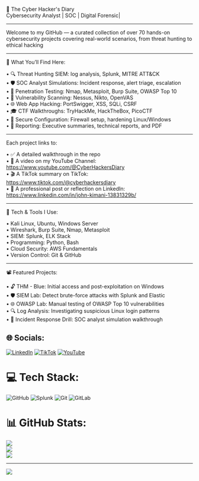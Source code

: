 🔐 The Cyber Hacker's Diary<br/>
Cybersecurity Analyst | SOC | Digital Forensic|<br/>
________________________________________
Welcome to my GitHub — a curated collection of over 70 hands-on cybersecurity projects covering real-world scenarios, from threat hunting to ethical hacking <br/>
________________________________________
🧠 What You’ll Find Here:<br/>

• 🔍 Threat Hunting	SIEM: log analysis, Splunk, MITRE ATT&CK<br/>
• 🛡️ SOC Analyst Simulations: Incident response, alert triage, escalation<br/>
• 🧰 Penetration Testing:	Nmap, Metasploit, Burp Suite, OWASP Top 10<br/>
• 🧪 Vulnerability Scanning: Nessus, Nikto, OpenVAS<br/>
• 🌐 Web App Hacking:	PortSwigger, XSS, SQLi, CSRF<br/>
• 🎓 CTF Walkthroughs: TryHackMe, HackTheBox, PicoCTF<br/>
• 🔐 Secure Configuration: Firewall setup, hardening Linux/Windows<br/>
• 🧾 Reporting:	Executive summaries, technical reports, and PDF<br/>
________________________________________
Each project links to:<br/>

•	✅ A detailed walkthrough in the repo<br/>
•	🎥 A video on my YouTube Channel: https://www.youtube.com/@CyberHackersDiary<br/>
•	🎬 A TikTok summary on TikTok: https://www.tiktok.com/@cyberhackersdiary<br/>
•  👔 A professional post or reflection on LinkedIn: https://www.linkedin.com/in/john-kimani-13831329b/<br/>
________________________________________
🧰 Tech & Tools I Use:<br/>

•	Kali Linux, Ubuntu, Windows Server<br/>
•	Wireshark, Burp Suite, Nmap, Metasploit<br/>
•	SIEM: Splunk, ELK Stack<br/>
•	Programming: Python, Bash<br/>
•	Cloud Security: AWS Fundamentals<br/>
•	Version Control: Git & GitHub<br/>
________________________________________
📽️ Featured Projects: <br/>

•	🔓 THM - Blue: Initial access and post-exploitation on Windows<br/>
•	🛡️ SIEM Lab: Detect brute-force attacks with Splunk and Elastic<br/>
•	🌐 OWASP Lab: Manual testing of OWASP Top 10 vulnerabilities<br/>
•	🔍 Log Analysis: Investigating suspicious Linux login patterns<br/>
•	🚨 Incident Response Drill: SOC analyst simulation walkthrough<br/>


## 🌐 Socials:
[![LinkedIn](https://img.shields.io/badge/LinkedIn-%230077B5.svg?logo=linkedin&logoColor=white)](https://linkedin.com/in/john-kimani-13831329b/) [![TikTok](https://img.shields.io/badge/TikTok-%23000000.svg?logo=TikTok&logoColor=white)](https://tiktok.com/@@cyberhackersdiary) [![YouTube](https://img.shields.io/badge/YouTube-%23FF0000.svg?logo=YouTube&logoColor=white)](https://youtube.com/@https://www.youtube.com/@CyberHackersDiary) 

# 💻 Tech Stack:
![GitHub](https://img.shields.io/badge/github-%23121011.svg?style=for-the-badge&logo=github&logoColor=white) ![Splunk](https://img.shields.io/badge/splunk-%23000000.svg?style=for-the-badge&logo=splunk&logoColor=white) ![Git](https://img.shields.io/badge/git-%23F05033.svg?style=for-the-badge&logo=git&logoColor=white) ![GitLab](https://img.shields.io/badge/gitlab-%23181717.svg?style=for-the-badge&logo=gitlab&logoColor=white)
# 📊 GitHub Stats:
![](https://github-readme-stats.vercel.app/api?username=CyberHackersDiary&theme=merko&hide_border=false&include_all_commits=false&count_private=false)<br/>
![](https://nirzak-streak-stats.vercel.app/?user=CyberHackersDiary&theme=merko&hide_border=false)<br/>
![](https://github-readme-stats.vercel.app/api/top-langs/?username=CyberHackersDiary&theme=merko&hide_border=false&include_all_commits=false&count_private=false&layout=compact)

---
[![](https://visitcount.itsvg.in/api?id=CyberHackersDiary&icon=0&color=0)](https://visitcount.itsvg.in)

<!-- Proudly created with GPRM ( https://gprm.itsvg.in ) -->
